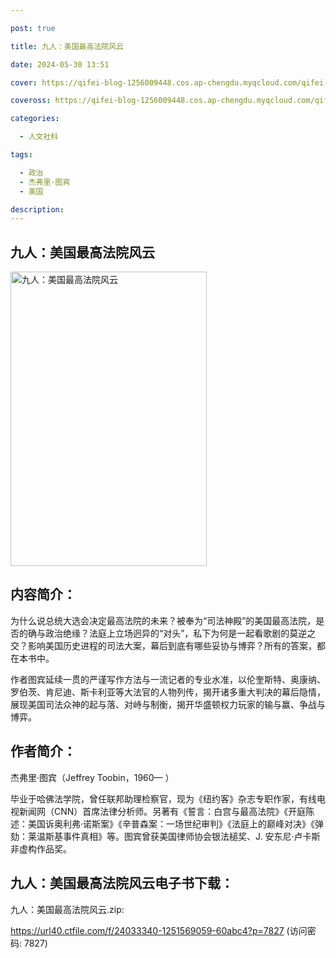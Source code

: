 ```yaml
---

post: true

title: 九人：美国最高法院风云

date: 2024-05-30 13:51

cover: https://qifei-blog-1256009448.cos.ap-chengdu.myqcloud.com/qifei-blog/s33742666.jpg

coveross: https://qifei-blog-1256009448.cos.ap-chengdu.myqcloud.com/qifei-blog/s33742666.jpg

categories:

  - 人文社科

tags:

  - 政治
  - 杰弗里·图宾
  - 美国

description:
---
```


## 九人：美国最高法院风云

<img alt="九人：美国最高法院风云" class="aligncenter loading" data-was-processed="true" decoding="async" fetchpriority="high" height="471" src="https://qifei-blog-1256009448.cos.ap-chengdu.myqcloud.com/qifei-blog/s33742666.jpg" style="cursor: zoom-in;" width="314"/>

## 内容简介：

为什么说总统大选会决定最高法院的未来？被奉为“司法神殿”的美国最高法院，是否的确与政治绝缘？法庭上立场迥异的“对头”，私下为何是一起看歌剧的莫逆之交？影响美国历史进程的司法大案，幕后到底有哪些妥协与博弈？所有的答案，都在本书中。

作者图宾延续一贯的严谨写作方法与一流记者的专业水准，以伦奎斯特、奥康纳、罗伯茨、肯尼迪、斯卡利亚等大法官的人物列传，揭开诸多重大判决的幕后隐情，展现美国司法众神的起与落、对峙与制衡，揭开华盛顿权力玩家的输与赢、争战与博弈。

## 作者简介：

杰弗里·图宾（Jeffrey Toobin，1960— ）

毕业于哈佛法学院，曾任联邦助理检察官，现为《纽约客》杂志专职作家，有线电视新闻网（CNN）首席法律分析师。另著有《誓言：白宫与最高法院》《开庭陈述：美国诉奥利弗·诺斯案》《辛普森案：一场世纪审判》《法庭上的巅峰对决》《弹劾：莱温斯基事件真相》等。图宾曾获美国律师协会银法槌奖、J. 安东尼·卢卡斯非虚构作品奖。

## 九人：美国最高法院风云电子书下载：

九人：美国最高法院风云.zip: 

https://url40.ctfile.com/f/24033340-1251569059-60abc4?p=7827 (访问密码: 7827)
